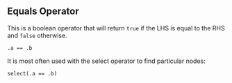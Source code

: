 ## Equals Operator

This is a boolean operator that will return ```true``` if the LHS is equal to the RHS and ``false`` otherwise.

```
.a == .b
```

It is most often used with the select operator to find particular nodes:

```
select(.a == .b)
```

